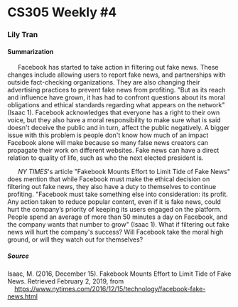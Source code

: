 # CS305 Weekly #4
### Lily Tran
#### Summarization

&nbsp;&nbsp;&nbsp;&nbsp;&nbsp; Facebook has started to take action in filtering out fake news. These changes include allowing users to report fake news, and partnerships with outside fact-checking organizations. They are also changing their advertising practices to prevent fake news from profiting. "But as its reach and influence have grown, it has had to confront questions about its moral obligations and ethical standards regarding what appears on the network" (Isaac 1). Facebook acknowledges that everyone has a right to their own voice, but they also have a moral responsibility to make sure what is said doesn't deceive the public and in turn, affect the public negatively. A bigger issue with this problem is people don't know how much of an impact Facebook alone will make because so many false news creators can propagate their work on different websites. Fake news can have a direct relation to quality of life, such as who the next elected president is.

&nbsp;&nbsp;&nbsp;&nbsp;&nbsp; *NY TIMES*'s article "Fakebook Mounts Effort to Limit Tide of Fake News" does mention that while Facebook must make the ethical decision on filtering out fake news, they also have a duty to themselves to continue profiting. "Facebook must take something else into consideration: its profit. Any action taken to reduce popular content, even if it is fake news, could hurt the company’s priority of keeping its users engaged on the platform. People spend an average of more than 50 minutes a day on Facebook, and the company wants that number to grow" (Isaac 1). What if filtering out fake news will hurt the company's success? Will Facebook take the moral high ground, or will they watch out for themselves?

 

 
##### Source

Isaac, M. (2016, December 15). Fakebook Mounts Effort to Limit Tide of Fake News. Retrieved February 2, 2019, from  	&nbsp;&nbsp;&nbsp;&nbsp;https://www.nytimes.com/2016/12/15/technology/facebook-fake-news.html

